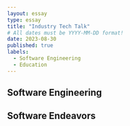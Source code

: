 ```yaml
---
layout: essay
type: essay
title: "Industry Tech Talk"
# All dates must be YYYY-MM-DD format!
date: 2023-08-30
published: true
labels:
  - Software Engineering
  - Education
---
```


## Software Engineering


## Software Endeavors


